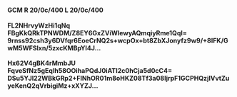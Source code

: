 #### GCM R 20/0c/400 L 20/0c/400
**FL2NHrvyWzHi1qNq**<br/>**FBgKkQRkTPNWDM/Z8EY6GxZViWlewyAQmqiyRme1QqI=**<br/>**9rnss92csh3y6DVfqr6EoeCrNQ2s+wcpOx+bt8ZbXJonyfz9w9/+8IFK/GwM5WFSlxn/5zxcKMBpYl4J...**<br/><br/>
**Hx62V4gBK4rMmbJU**<br/>**FqveSfNz5gEqlh58OOihaPQdJ0iATI2c0hCja5d0cC4=**<br/>**DSu5YJI22WBkGRp2+FINhOR01m8oHKZ08Tf3a08IjrpF1GCPHQzjlVvtZuyeKenQ2qVrbigiMz+xXYZJ...**